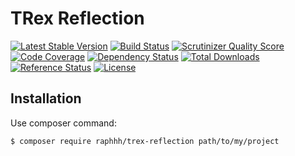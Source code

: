# TRex Reflection

[![Latest Stable Version](https://poser.pugx.org/raphhh/trex-reflection/v/stable.svg)](https://packagist.org/packages/raphhh/trex-reflection)
[![Build Status](https://travis-ci.org/Raphhh/trex-reflection.png)](https://travis-ci.org/Raphhh/trex-reflection)
[![Scrutinizer Quality Score](https://scrutinizer-ci.com/g/Raphhh/trex-reflection/badges/quality-score.png?b=master)](https://scrutinizer-ci.com/g/Raphhh/trex-reflection/)
[![Code Coverage](https://scrutinizer-ci.com/g/Raphhh/trex-reflection/badges/coverage.png?b=master)](https://scrutinizer-ci.com/g/Raphhh/trex-reflection/)
[![Dependency Status](https://www.versioneye.com/user/projects/54062eb9c4c187ff6100006f/badge.svg?style=flat)](https://www.versioneye.com/user/projects/54062eb9c4c187ff6100006f)
[![Total Downloads](https://poser.pugx.org/raphhh/trex-reflection/downloads.svg)](https://packagist.org/packages/raphhh/trex-reflection)
[![Reference Status](https://www.versioneye.com/php/raphhh:trex-reflection/reference_badge.svg?style=flat)](https://www.versioneye.com/php/raphhh:trex-reflection/references)
[![License](https://poser.pugx.org/raphhh/trex-reflection/license.svg)](https://packagist.org/packages/raphhh/trex-reflection)



## Installation


Use composer command:

```
$ composer require raphhh/trex-reflection path/to/my/project
```


